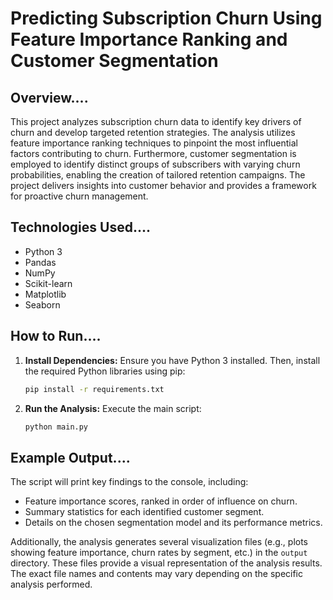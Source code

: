 # Predicting Subscription Churn Using Feature Importance Ranking and Customer Segmentation

## Overview....

This project analyzes subscription churn data to identify key drivers of churn and develop targeted retention strategies.  The analysis utilizes feature importance ranking techniques to pinpoint the most influential factors contributing to churn.  Furthermore, customer segmentation is employed to identify distinct groups of subscribers with varying churn probabilities, enabling the creation of tailored retention campaigns.  The project delivers insights into customer behavior and provides a framework for proactive churn management.

## Technologies Used....

* Python 3
* Pandas
* NumPy
* Scikit-learn
* Matplotlib
* Seaborn

## How to Run....

1. **Install Dependencies:**  Ensure you have Python 3 installed.  Then, install the required Python libraries using pip:

   ```bash
   pip install -r requirements.txt
   ```

2. **Run the Analysis:** Execute the main script:

   ```bash
   python main.py
   ```

## Example Output....

The script will print key findings to the console, including:

* Feature importance scores, ranked in order of influence on churn.
* Summary statistics for each identified customer segment.
*  Details on the chosen segmentation model and its performance metrics.

Additionally, the analysis generates several visualization files (e.g., plots showing feature importance, churn rates by segment, etc.) in the `output` directory.  These files provide a visual representation of the analysis results.  The exact file names and contents may vary depending on the specific analysis performed.
